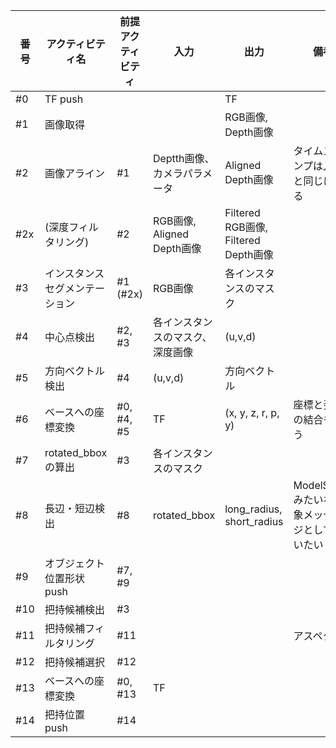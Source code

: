 | 番号 | アクティビティ名               | 前提アクティビティ | 入力                             | 出力                                 | 備考                                           |
| ---- | ------------------------------ | ------------------ | -------------------------------- | ------------------------------------ | ---------------------------------------------- |
| #0   | TF push                        |                    |                                  | TF                                   |                                                |
| #1   | 画像取得                       |                    |                                  | RGB画像, Depth画像                   |                                                |
| #2   | 画像アライン                   | #1                 | Deptth画像、カメラパラメータ     | Aligned Depth画像                    | タイムスタンプは入力と同じにする               |
| #2x  | (深度フィルタリング)           | #2                 | RGB画像, Aligned Depth画像       | Filtered RGB画像, Filtered Depth画像 |                                                |
| #3   | インスタンスセグメンテーション | #1 (#2x)           | RGB画像                          | 各インスタンスのマスク               |                                                |
| #4   | 中心点検出                     | #2, #3             | 各インスタンスのマスク、深度画像 | (u,v,d)                              |                                                |
| #5   | 方向ベクトル検出               | #4                 | (u,v,d)                          | 方向ベクトル                         |                                                |
| #6   | ベースへの座標変換             | #0, #4, #5         | TF                               | (x, y, z, r, p, y)                   | 座標と姿勢の結合も行う                         |
| #7   | rotated_bboxの算出             | #3                 | 各インスタンスのマスク           |                                      |                                                |
| #8   | 長辺・短辺検出                 | #8                 | rotated_bbox                     | long_radius, short_radius            | ModelShapeみたいな抽象メッセージとして扱いたい |
| #9   | オブジェクト位置形状push       | #7, #9             |                                  |                                      |                                                |
| #10  | 把持候補検出                   | #3                 |                                  |                                      |                                                |
| #11  | 把持候補フィルタリング         | #11                |                                  |                                      | アスペクト比                                   |
| #12  | 把持候補選択                   | #12                |                                  |                                      |                                                |
| #13  | ベースへの座標変換             | #0, #13            | TF                               |                                      |                                                |
| #14  | 把持位置push                   | #14                |                                  |                                      |                                                |